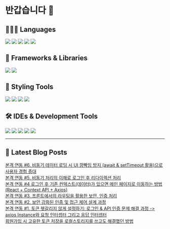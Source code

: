 # 반갑습니다 👋

## 🧑🏻‍💻 Languages

<p>
  <img src="https://img.shields.io/badge/HTML5-E34F26?style=flat-square&logo=html5&logoColor=white"/>
    <img src="https://img.shields.io/badge/TypeScript-3178C6?style=flat-square&logo=TypeScript&logoColor=white"/> 
  <img src="https://img.shields.io/badge/JavaScript-F7DF1E?style=flat-square&logo=JavaScript&logoColor=white"/> 
  <img src="https://img.shields.io/badge/Java-5382A1?style=flat-square&logo=openjdk&logoColor=white"/>
  <img src="https://img.shields.io/badge/Python-3776AB?style=flat-square&logo=python&logoColor=white"/> <!-- Python 추가 -->
</p>

## 📘 Frameworks & Libraries

<p>
  <img src="https://img.shields.io/badge/React-61DAFB?style=flat-square&logo=React&logoColor=black"/>
  <img src="https://img.shields.io/badge/Vue.js-4FC08D?style=flat-square&logo=Vue.js&logoColor=white"/>
</p>

## 🪮 Styling Tools

<p>
  <img src="https://img.shields.io/badge/CSS3-1572B6?style=flat-square&logo=css3&logoColor=white"/> <!-- CSS 추가 -->
  <img src="https://img.shields.io/badge/Tailwind CSS-06B6D4?style=flat-square&logo=Tailwind CSS&logoColor=white"/>
  <img src="https://img.shields.io/badge/Sass-CC6699?style=flat-square&logo=Sass&logoColor=white"/>
  <img src="https://img.shields.io/badge/Styled Components-DB7093?style=flat-square&logo=styled-components&logoColor=white"/>
</p>

## 🛠️ IDEs & Development Tools

<p>
  <img src="https://img.shields.io/badge/Git-F05032?style=flat-square&logo=git&logoColor=white"/>
  <img src="https://img.shields.io/badge/GitHub-181717?style=flat-square&logo=GitHub&logoColor=white"/>
    <img src="https://img.shields.io/badge/Figma-F24E1E?style=flat-square&logo=figma&logoColor=white"/>
  <img src="https://img.shields.io/badge/Visual Studio Code-007ACC?style=flat-square&logo=Visual Studio Code&logoColor=white"/>
  <img src="https://img.shields.io/badge/RStudio-75AADB?style=flat-square&logo=RStudio&logoColor=white"/>
</p>

---


## 📕 Latest Blog Posts

<a href=https://wonbin109.tistory.com/103>본격 연동 #6. 비동기 데이터 로딩 시 UI 깜빡임 방지 (await &amp; setTimeout 활용)으로 사용자 경험 증대</a></br><a href=https://wonbin109.tistory.com/102>본격 연동 #5. 비동기 처리의 이해로 로그인 후 리다이렉션 처리</a></br><a href=https://wonbin109.tistory.com/101>본격 연동 #4 로그인 후 기존 컨텍스트(데이터)가 있으면 메인 페이지로 이동하는 방법 (React + Context API + Axios)</a></br><a href=https://wonbin109.tistory.com/100>본격 연동 #3. 프론트에서의 라우팅을 활용한 보안, 인증 처리</a></br><a href=https://wonbin109.tistory.com/99>본격 연동 #2. 보안 강화된 인증 및 접근 제어 설계 과정</a></br><a href=https://wonbin109.tistory.com/98>본격 연동 #1. 토큰 헷갈리지 않게 설정하기: 로그인 &amp; API 인증 문제 해결 과정 -&gt; axios Instance와 요청 인터셉터 그리고 응답 인터셉터</a></br><a href=https://wonbin109.tistory.com/97>회원가입 시 고유한 토큰 저장을 로컬스토리지를 쓰고도 해결했던 방법</a></br>
